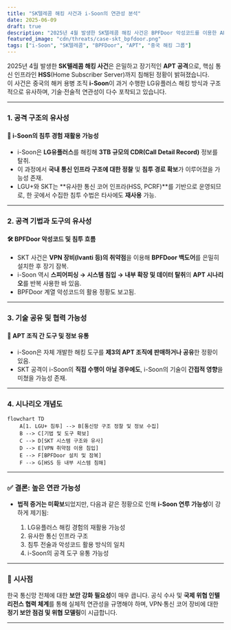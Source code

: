 ```yaml
---
title: "SK텔레콤 해킹 사건과 i-Soon의 연관성 분석"
date: 2025-06-09
draft: true
description: "2025년 4월 발생한 SK텔레콤 해킹 사건은 BPFDoor 악성코드를 이용한 APT 공격으로, 중국 해커 용병 조직 i-Soon의 침투 방식과 전략적 유사성이 다수 발견됩니다."
featured_image: "cdn/threats/case-skt_bpfdoor.png"
tags: ["i-Soon", "SK텔레콤", "BPFDoor", "APT", "중국 해킹 그룹"]
---
```


2025년 4월 발생한 **SK텔레콤 해킹 사건**은 은밀하고 장기적인 **APT 공격**으로, 핵심 통신 인프라인 **HSS**(Home Subscriber Server)까지 침해된 정황이 밝혀졌습니다.  
이 사건은 중국의 해커 용병 조직 **i-Soon**이 과거 수행한 LG유플러스 해킹 방식과 구조적으로 유사하며, 기술·전술적 연관성이 다수 포착되고 있습니다.

<!--more-->
---

### 1. **공격 구조의 유사성**
#### 🧭 **i-Soon의 침투 경험 재활용 가능성**
- i-Soon은 **LG유플러스**를 해킹해 **3TB 규모의 CDR(Call Detail Record)** 정보를 탈취.
- 이 과정에서 **국내 통신 인프라 구조에 대한 정찰** 및 **침투 경로 확보**가 이루어졌을 가능성 존재.
- LGU+와 SKT는 **유사한 통신 코어 인프라(HSS, PCRF)**를 기반으로 운영되므로, 한 곳에서 수집한 침투 수법은 타사에도 **재사용** 가능.

---

### 2. **공격 기법과 도구의 유사성**
#### 🛠️ **BPFDoor 악성코드 및 침투 흐름**
- SKT 사건은 **VPN 장비(Ivanti 등)의 취약점**을 이용해 **BPFDoor 백도어**를 은밀히 설치한 후 장기 잠복.
- i-Soon 역시 **스피어피싱 → 시스템 침입 → 내부 확장 및 데이터 탈취**의 **APT 시나리오**를 반복 사용한 바 있음.
- BPFDoor 계열 악성코드의 활용 정황도 보고됨.

---

### 3. **기술 공유 및 협력 가능성**
#### 🔄 **APT 조직 간 도구 및 정보 유통**
- i-Soon은 자체 개발한 해킹 도구를 **제3의 APT 조직에 판매하거나 공유**한 정황이 있음.
- SKT 공격이 i-Soon의 **직접 수행이 아닐 경우에도**, i-Soon의 기술이 **간접적 영향**을 미쳤을 가능성 존재.

---

### 4. **시나리오 개념도**

```mermaid
flowchart TD
    A[1. LGU+ 침투] --> B[통신망 구조 정찰 및 정보 수집]
    B --> C[기법 및 도구 확보]
    C --> D[SKT 시스템 구조와 유사]
    D --> E[VPN 취약점 이용 침입]
    E --> F[BPFDoor 설치 및 잠복]
    F --> G[HSS 등 내부 시스템 침해]
````

---

### ✅ **결론: 높은 연관 가능성**

* **법적 증거는 미확보**되었지만, 다음과 같은 정황으로 인해 **i-Soon 연루 가능성**이 강하게 제기됨:

  1. LG유플러스 해킹 경험의 재활용 가능성
  2. 유사한 통신 인프라 구조
  3. 침투 전술과 악성코드 활용 방식의 일치
  4. i-Soon의 공격 도구 유통 가능성

---

### 📌 **시사점**

한국 통신망 전체에 대한 **보안 강화 필요성**이 매우 큽니다.
공식 수사 및 **국제 위협 인텔리전스 협력 체계**를 통해 실체적 연관성을 규명해야 하며, VPN·통신 코어 장비에 대한 **정기 보안 점검 및 위협 모델링**이 시급합니다.

---
